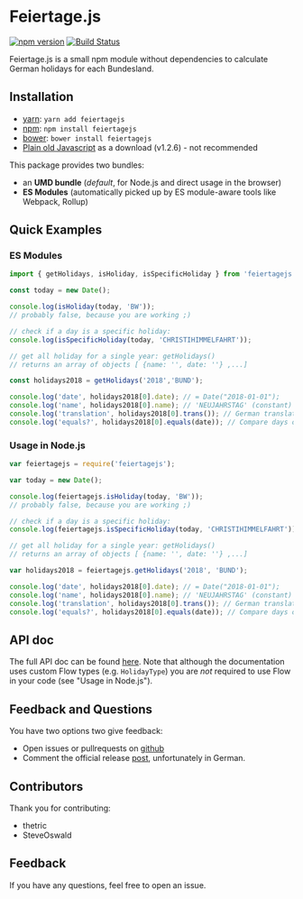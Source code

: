 # Feiertage.js

[![npm version](https://badge.fury.io/js/feiertagejs.svg)](https://badge.fury.io/js/feiertagejs)
[![Build Status](https://travis-ci.org/sfakir/feiertagejs.svg?branch=master)](https://travis-ci.org/sfakir/feiertagejs)


Feiertage.js is a small npm module without dependencies to calculate German holidays for each Bundesland.

## Installation

- [yarn](https://yarnpkg.com/en/): `yarn add feiertagejs`
- [npm](https://www.npmjs.com/): `npm install feiertagejs`
- [bower](https://bower.io/): `bower install feiertagejs`
- [Plain old Javascript](https://unpkg.com/feiertagejs@1.2.6/build/feiertage.umd.js) as a download (v1.2.6) - not recommended


This package provides two bundles:

* an **UMD bundle** (_default_, for Node.js and direct usage in the browser)
* **ES Modules** (automatically picked up by ES module-aware tools like Webpack, Rollup)

## Quick Examples

### ES Modules

```javascript
import { getHolidays, isHoliday, isSpecificHoliday } from 'feiertagejs';

const today = new Date();

console.log(isHoliday(today, 'BW'));
// probably false, because you are working ;)

// check if a day is a specific holiday:
console.log(isSpecificHoliday(today, 'CHRISTIHIMMELFAHRT'));

// get all holiday for a single year: getHolidays()
// returns an array of objects [ {name: '', date: ''} ,...]

const holidays2018 = getHolidays('2018','BUND');

console.log('date', holidays2018[0].date); // = Date("2018-01-01");
console.log('name', holidays2018[0].name); // 'NEUJAHRSTAG' (constant) 
console.log('translation', holidays2018[0].trans()); // German translation: Neujahrstag
console.log('equals?', holidays2018[0].equals(date)); // Compare days only (ignore time)
```

### Usage in Node.js

```javascript
var feiertagejs = require('feiertagejs');

var today = new Date();

console.log(feiertagejs.isHoliday(today, 'BW'));
// probably false, because you are working ;)

// check if a day is a specific holiday:
console.log(feiertagejs.isSpecificHoliday(today, 'CHRISTIHIMMELFAHRT'));

// get all holiday for a single year: getHolidays()
// returns an array of objects [ {name: '', date: ''} ,...]

var holidays2018 = feiertagejs.getHolidays('2018', 'BUND');

console.log('date', holidays2018[0].date); // = Date("2018-01-01");
console.log('name', holidays2018[0].name); // 'NEUJAHRSTAG' (constant)
console.log('translation', holidays2018[0].trans()); // German translation: Neujahrstag
console.log('equals?', holidays2018[0].equals(date)); // Compare days only (ignore time)
```

## API doc

The full API doc can be found [here](docs.md).
Note that although the documentation uses custom Flow types (e.g. `HolidayType`) you are _not_ required to use Flow in your code (see "Usage in Node.js").

## Feedback and Questions

You have two options two give feedback:

* Open issues or pullrequests on [github](https://github.com/sfakir/feiertagejs)
* Comment the official release [post](http://www.fakir.it/feiertage-js-feiertage-fuer-node-js-und-im-browser/), unfortunately in German.


## Contributors

Thank you for contributing:

* thetric
* SteveOswald


## Feedback

If you have any questions, feel free to open an issue.
